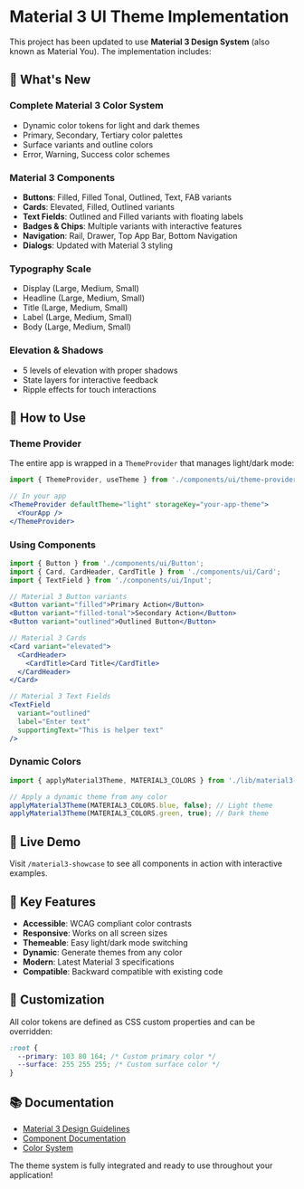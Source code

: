 # Material 3 UI Theme Implementation

This project has been updated to use **Material 3 Design System** (also known as Material You). The implementation includes:

## 🎨 What's New

### **Complete Material 3 Color System**
- Dynamic color tokens for light and dark themes
- Primary, Secondary, Tertiary color palettes
- Surface variants and outline colors
- Error, Warning, Success color schemes

### **Material 3 Components**
- **Buttons**: Filled, Filled Tonal, Outlined, Text, FAB variants
- **Cards**: Elevated, Filled, Outlined variants
- **Text Fields**: Outlined and Filled variants with floating labels
- **Badges & Chips**: Multiple variants with interactive features
- **Navigation**: Rail, Drawer, Top App Bar, Bottom Navigation
- **Dialogs**: Updated with Material 3 styling

### **Typography Scale**
- Display (Large, Medium, Small)
- Headline (Large, Medium, Small)
- Title (Large, Medium, Small)
- Label (Large, Medium, Small)
- Body (Large, Medium, Small)

### **Elevation & Shadows**
- 5 levels of elevation with proper shadows
- State layers for interactive feedback
- Ripple effects for touch interactions

## 🚀 How to Use

### **Theme Provider**
The entire app is wrapped in a `ThemeProvider` that manages light/dark mode:

```jsx
import { ThemeProvider, useTheme } from './components/ui/theme-provider';

// In your app
<ThemeProvider defaultTheme="light" storageKey="your-app-theme">
  <YourApp />
</ThemeProvider>
```

### **Using Components**
```jsx
import { Button } from './components/ui/Button';
import { Card, CardHeader, CardTitle } from './components/ui/Card';
import { TextField } from './components/ui/Input';

// Material 3 Button variants
<Button variant="filled">Primary Action</Button>
<Button variant="filled-tonal">Secondary Action</Button>
<Button variant="outlined">Outlined Button</Button>

// Material 3 Cards
<Card variant="elevated">
  <CardHeader>
    <CardTitle>Card Title</CardTitle>
  </CardHeader>
</Card>

// Material 3 Text Fields
<TextField 
  variant="outlined" 
  label="Enter text"
  supportingText="This is helper text"
/>
```

### **Dynamic Colors**
```jsx
import { applyMaterial3Theme, MATERIAL3_COLORS } from './lib/material3-colors';

// Apply a dynamic theme from any color
applyMaterial3Theme(MATERIAL3_COLORS.blue, false); // Light theme
applyMaterial3Theme(MATERIAL3_COLORS.green, true); // Dark theme
```

## 📱 Live Demo

Visit `/material3-showcase` to see all components in action with interactive examples.

## 🎯 Key Features

- **Accessible**: WCAG compliant color contrasts
- **Responsive**: Works on all screen sizes
- **Themeable**: Easy light/dark mode switching
- **Dynamic**: Generate themes from any color
- **Modern**: Latest Material 3 specifications
- **Compatible**: Backward compatible with existing code

## 🔧 Customization

All color tokens are defined as CSS custom properties and can be overridden:

```css
:root {
  --primary: 103 80 164; /* Custom primary color */
  --surface: 255 255 255; /* Custom surface color */
}
```

## 📚 Documentation

- [Material 3 Design Guidelines](https://m3.material.io/)
- [Component Documentation](./components/ui/)
- [Color System](./lib/material3-colors.js)

The theme system is fully integrated and ready to use throughout your application!
